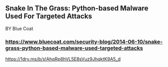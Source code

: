 ## Snake In The  Grass: Python-based Malware Used For Targeted Attacks
BY  Blue Coat  
### https://www.bluecoat.com/security-blog/2014-06-10/snake-grass-python-based-malware-used-targeted-attacks

https://1drv.ms/b/s!AhqRp6hVL5E8sVuz9JhqktK9A5_d
